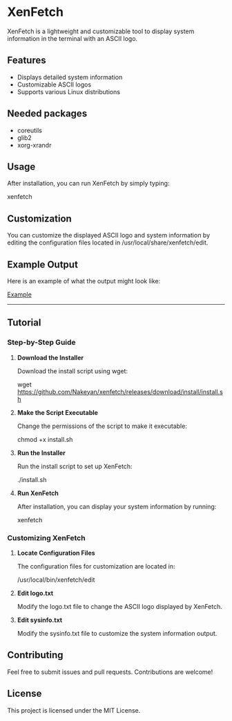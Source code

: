 # XenFetch

XenFetch is a lightweight and customizable tool to display system information in the terminal with an ASCII logo.

## Features

- Displays detailed system information
- Customizable ASCII logos
- Supports various Linux distributions

## Needed packages
- coreutils
- glib2
- xorg-xrandr

## Usage

After installation, you can run XenFetch by simply typing:

xenfetch

## Customization

You can customize the displayed ASCII logo and system information by editing the configuration files located in /usr/local/share/xenfetch/edit.

## Example Output

Here is an example of what the output might look like:

[Example](https://imgur.com/a/T0cMa7V)

---

## Tutorial

### Step-by-Step Guide

1. **Download the Installer**

   Download the install script using wget:

   wget https://github.com/Nakeyan/xenfetch/releases/download/install/install.sh

2. **Make the Script Executable**

   Change the permissions of the script to make it executable:

   chmod +x install.sh

3. **Run the Installer**

   Run the install script to set up XenFetch:

   ./install.sh

4. **Run XenFetch**

   After installation, you can display your system information by running:

   xenfetch

### Customizing XenFetch

1. **Locate Configuration Files**

   The configuration files for customization are located in:

   /usr/local/bin/xenfetch/edit

2. **Edit logo.txt**

   Modify the logo.txt file to change the ASCII logo displayed by XenFetch.

3. **Edit sysinfo.txt**

   Modify the sysinfo.txt file to customize the system information output.


## Contributing

Feel free to submit issues and pull requests. Contributions are welcome!

## License

This project is licensed under the MIT License.
